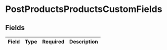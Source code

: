 # PostProductsProductsCustomFields


## Fields

| Field       | Type        | Required    | Description |
| ----------- | ----------- | ----------- | ----------- |